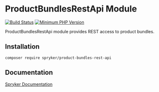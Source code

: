 # ProductBundlesRestApi Module
[![Build Status](https://travis-ci.org/spryker/product-bundles-rest-api.svg)](https://travis-ci.org/spryker/product-bundles-rest-api)
[![Minimum PHP Version](https://img.shields.io/badge/php-%3E%3D%207.2-8892BF.svg)](https://php.net/)

ProductBundlesRestApi module provides REST access to product bundles.

## Installation

```
composer require spryker/product-bundles-rest-api
```

## Documentation

[Spryker Documentation](https://academy.spryker.com/developing_with_spryker/module_guide/modules.html)
